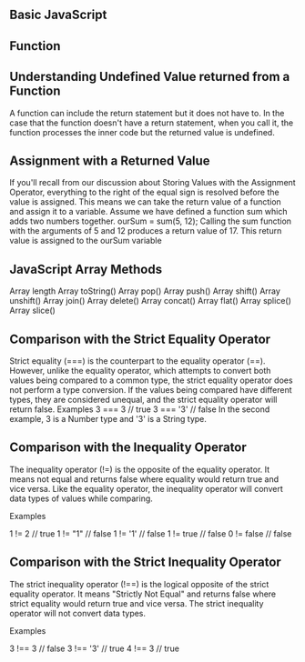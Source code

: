 Basic JavaScript
----------------------------------------
Function
---------------------------------------------------

Understanding Undefined Value returned from a Function
------------------------------------------------------------
A function can include the return statement but it does not have to. In the case that the function doesn't have a return statement, when you call it, the function processes the inner code but the returned value is undefined.

Assignment with a Returned Value
-------------------------------------------------------------------
If you'll recall from our discussion about Storing Values with the Assignment Operator, everything to the right of the equal sign is resolved before the value is assigned. This means we can take the return value of a function and assign it to a variable.
Assume we have defined a function sum which adds two numbers together.
ourSum = sum(5, 12);
Calling the sum function with the arguments of 5 and 12 produces a return value of 17. This return value is assigned to the ourSum variable

JavaScript Array Methods
-----------------------------------------------------------------------
Array length
Array toString()
Array pop()
Array push()
Array shift()
Array unshift()
Array join()
Array delete()
Array concat()
Array flat()
Array splice()
Array slice()

Comparison with the Strict Equality Operator
------------------------------------------------------------------------------
Strict equality (===) is the counterpart to the equality operator (==). However, unlike the equality operator, which attempts to convert both values being compared to a common type, the strict equality operator does not perform a type conversion.
If the values being compared have different types, they are considered unequal, and the strict equality operator will return false.
Examples
3 ===  3  // true
3 === '3' // false
In the second example, 3 is a Number type and '3' is a String type.


Comparison with the Inequality Operator
-----------------------------------------------------
The inequality operator (!=) is the opposite of the equality operator. It means not equal and returns false where equality would return true and vice versa. Like the equality operator, the inequality operator will convert data types of values while comparing.

Examples

1 !=  2    // true
1 != "1"   // false
1 != '1'   // false
1 != true  // false
0 != false // false

Comparison with the Strict Inequality Operator
---------------------------------------------------------------------------
The strict inequality operator (!==) is the logical opposite of the strict equality operator. It means "Strictly Not Equal" and returns false where strict equality would return true and vice versa. The strict inequality operator will not convert data types.

Examples

3 !==  3  // false
3 !== '3' // true
4 !==  3  // true
